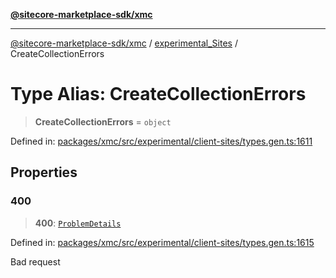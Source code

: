 [**@sitecore-marketplace-sdk/xmc**](../../../../README.md)

***

[@sitecore-marketplace-sdk/xmc](../../../../README.md) / [experimental\_Sites](../README.md) / CreateCollectionErrors

# Type Alias: CreateCollectionErrors

> **CreateCollectionErrors** = `object`

Defined in: [packages/xmc/src/experimental/client-sites/types.gen.ts:1611](https://github.com/Sitecore/marketplace-sdk/blob/main/packages/xmc/src/experimental/client-sites/types.gen.ts#L1611)

## Properties

### 400

> **400**: [`ProblemDetails`](ProblemDetails.md)

Defined in: [packages/xmc/src/experimental/client-sites/types.gen.ts:1615](https://github.com/Sitecore/marketplace-sdk/blob/main/packages/xmc/src/experimental/client-sites/types.gen.ts#L1615)

Bad request

